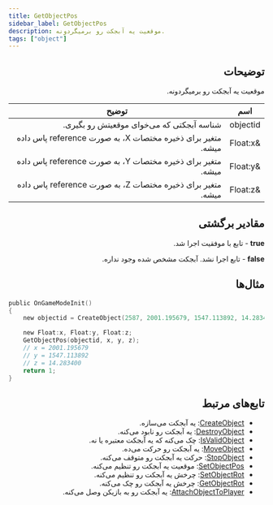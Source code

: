 ```yaml
---
title: GetObjectPos
sidebar_label: GetObjectPos
description: موقعیت یه آبجکت رو برمیگردونه.
tags: ["object"]
---
```


<div dir="rtl" style={{ textAlign: "right" }}>

## توضیحات

موقعیت یه آبجکت رو برمیگردونه.

| اسم     | توضیح                                                         |
| -------- | ------------------------------------------------------------------- |
| objectid | شناسه آبجکتی که می‌خوای موقعیتش رو بگیری.                       |
| &Float:x | متغیر برای ذخیره مختصات X، به صورت reference پاس داده میشه. |
| &Float:y | متغیر برای ذخیره مختصات Y، به صورت reference پاس داده میشه. |
| &Float:z | متغیر برای ذخیره مختصات Z، به صورت reference پاس داده میشه. |

## مقادیر برگشتی

**true** - تابع با موفقیت اجرا شد.

**false** - تابع اجرا نشد. آبجکت مشخص شده وجود نداره.

## مثال‌ها

</div>

```c
public OnGameModeInit()
{
    new objectid = CreateObject(2587, 2001.195679, 1547.113892, 14.283400, 0.0, 0.0, 96.0);

    new Float:x, Float:y, Float:z;
    GetObjectPos(objectid, x, y, z);
    // x = 2001.195679
    // y = 1547.113892
    // z = 14.283400
    return 1;
}
```

<div dir="rtl" style={{ textAlign: "right" }}>

## تابع‌های مرتبط

- [CreateObject](CreateObject): یه آبجکت می‌سازه.
- [DestroyObject](DestroyObject): یه آبجکت رو نابود می‌کنه.
- [IsValidObject](IsValidObject): چک می‌کنه که یه آبجکت معتبره یا نه.
- [MoveObject](MoveObject): یه آبجکت رو حرکت می‌ده.
- [StopObject](StopObject): حرکت یه آبجکت رو متوقف می‌کنه.
- [SetObjectPos](SetObjectPos): موقعیت یه آبجکت رو تنظیم می‌کنه.
- [SetObjectRot](SetObjectRot): چرخش یه آبجکت رو تنظیم می‌کنه.
- [GetObjectRot](GetObjectRot): چرخش یه آبجکت رو چک می‌کنه.
- [AttachObjectToPlayer](AttachObjectToPlayer): یه آبجکت رو به بازیکن وصل می‌کنه.

</div>